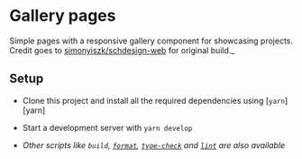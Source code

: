 # Gallery pages

Simple pages with a responsive gallery component for showcasing projects. Credit goes to [simonyiszk/schdesign-web](https://github.com/simonyiszk/schdesign-web) for original build._

## Setup

- Clone this project and install all the required dependencies using [`yarn`][yarn]
- Start a development server with `yarn develop`

- _Other scripts like `build`, [`format`](#automatic-code-formatting), [`type-check`](#static-type-checking) and [`lint`](#linting) are also available_
